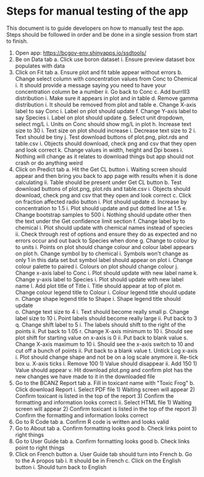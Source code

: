 # Steps for manual testing of the app

This document is to guide developers on how to manually test the app.
Steps should be followed in order and be done in a single session from start to finish.

1. Open app: https://bcgov-env.shinyapps.io/ssdtools/
2. Be on Data tab
	a. Click use boron dataset 
		i. Ensure preview dataset box populates with data
3. Click on Fit tab
	a. Ensure plot and fit table appear without errors
	b. Change select column with concentration values from Conc to Chemical
		i. It should provide a message saying you need to have your concentration column be a number 
		ii. Go back to Conc
	c. Add burrlll3 distribution
		i. Make sure it appears in plot and in table
	d. Remove gamma distribution 
		i. It should be removed from plot and table
	e. Change X-axis label to say Conc
		i. Label on plot should update
	f. Change Y-axis label to say Species 
		i. Label on plot should update
	g. Select unit dropdown, select mg/L
		i. Units on Conc should show mg/L in plot
	h. Increase text size to 30
		i. Text size on plot should increase
	i. Decrease text size to 2
		i. Text should be tiny 
	j. Test download buttons of plot.png, plot.rds and table.csv
		i. Objects should download, check png and csv that they open and look correct 
	k. Change values in width, height and Dpi boxes
		i. Nothing will change as it relates to download things but app should not crash or do anything weird 
4. Click on Predict tab
	a. Hit the Get CL button 
		i. Waiting screen should appear and then bring you back to app page with results when it is done calculating 
		ii. Table should be present under Get CL button 
	b. Test download buttons of plot.png, plot.rds and table.csv 
		i. Objects should download, check png and csv that they open and look correct 
	c. Click on fraction affected radio button
		i. Plot should update
	d. Increase by concentration to 1.5
		i. Plot should update and put dotted line at 1.5
	e. Change bootstrap samples to 500
		i. Nothing should update other then the text under the Get confidence limit section
	f. Change label by to chemical 
		i. Plot should update with chemical names instead of species 
		ii. Check through rest of options and ensure they do as expected and no errors occur and out back to Species when done 
	g. Change to colour by to units
		i. Points on plot should change colour and colour label appears on plot
	h. Change symbol by to chemical
		i. Symbols won't change as only 1 in this data set but symbol label should appear on plot
	i. Change colour palette to paired 
		i. Colours on plot should change colour
	j. Change x-axis label to Conc
		i. Plot should update with new label name
	k. Change y-axis label to Species 
		i. Plot should update with new label name 
	l. Add plot title of Title 
		i. Title should appear at top of plot
	m. Change colour legend title to Colour
		i. Colour legend title should update
	n. Change shape legend title to Shape
		i. Shape legend title should update  
	o. Change text size to 4
		i. Text should become really small 
	p. Change label size to 10
		i. Point labels should become really large 
		ii. Put back to 3
	q. Change shift label to 5
		i. The labels should shift to the right of the points
		ii. Put back to 1.05
	r. Change X-axis minimum to 10
		i. Should see plot shift for starting value on x-axis is 0
		ii. Put back to blank value
	s. Change X-axis maximum to 10
		i. Should see the x-axis switch to 10 and cut off a bunch of points
		ii. Put back to a blank value
	t. Untick Log x-axis
		i. Plot should change shape and not be on a log scale anymore
		ii. Re-tick box
	u. X-axis ticks
		i. Remove 100
			1) Value should disappear
		ii. Add 150
			1) Value should appear
	v. Hit download plot.png and confirm plot has the new changes we have made to it in the downloaded file
5. Go to the BCANZ Report tab
	a. Fill in toxicant name with "Toxic Frog"
	b. Click download Report
		i. Select PDF file
			1) Waiting screen will appear
			2) Confirm toxicant is listed in the top of the report
			3) Confirm the formatting and information looks correct
		ii. Select HTML file
			1) Waiting screen will appear
			2) Confirm toxicant is listed in the top of the report
			3) Confirm the formatting and information looks correct
6. Go to R Code tab
	a. Confirm R code is written and looks valid
7. Go to About tab
	a. Confirm formatting looks good
	b. Check links point to right things 
8. Go to User Guide tab
	a. Confirm formatting looks good
	b. Check links point to right things 
9. Click on French button
	a. User Guide tab should turn into French
	b. Go to the A propos tab 
		i. It should be in French
	c. Click on the English button
		i. Should turn back to English 
